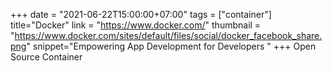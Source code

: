 +++
date = "2021-06-22T15:00:00+07:00"
tags = ["container"]
title="Docker"
link = "https://www.docker.com/"
thumbnail = "https://www.docker.com/sites/default/files/social/docker_facebook_share.png"
snippet="Empowering App Development for Developers "
+++
Open Source
Container